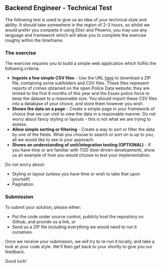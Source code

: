 ## Backend Engineer - Technical Test

The following test is used to give us an idea of your technical style and ability. It should take somewhere in the region of 2-3 hours, so whilst we would prefer you complete it using Elixir and Phoenix, you may use any language and framework which will allow you to complete the exercise roughly within the timeframe.

### The exercise

The exercise requires you to build a simple web application which fulfils the following criteria:

* **Ingests a few simple CSV files** - Use the URL [here](https://data.police.uk/data/fetch/a9482988-d36b-44d3-b0db-bd1aa20be410/) to download a ZIP file, containing some subfolders and CSV files. These files represent reports of crimes obtained on the open Police Data website; they are limited to the first 6 months of this year and the Essex police force to keep the dataset to a reasonable size. You should import these CSV files into a database of your choice, and store them however you wish.
* **Shows the data on a page** - Create a simple page in your framework of choice that we can visit to view the data in a reasonable manner. Do not worry about fancy styling or layouts - this is not what we are trying to assess.
* **Allow simple sorting or filtering** - Create a way to sort or filter the data by one of the fields. What you choose to search or sort on is up to you; all we would like to see is your approach.
* **Shows an understanding of unit/integration testing (OPTIONAL)** - If you have time or are familiar with TDD (test-driven development), show us an example of how you would choose to test your implementation.

Do not worry about:

* Styling or layout (unless you have time or wish to take that upon yourself)
* Pagination

### Submission

To submit your solution, please either:

* Put the code under source control, publicly host the repository on Github, and provide us a link, or
* Send us a ZIP file including everything we would need to run it ourselves.

Once we receive your submission, we will try to re-run it locally, and take a look at your code style. We'll then get back to your shortly to give you our feedback.

Good luck!
